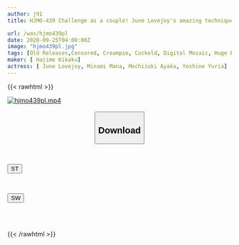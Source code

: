 ```yaml
---
author: j91
title: HJMO-439 Challenge as a couple! June Lovejoy's amazing technique makes her husband cum twice and then his wife gets cuckolded and has raw creampie sex! june lovejoy

url: /was/hjmo439pl
date: 2020-09-25T04:00:00Z
image: "hjmo439pl.jpg"
tags: [Old Releases,Censored, Creampie, Cuckold, Digital Mosaic, Huge Butt, Married Woman, Solowork, White Actress]
maker: [ Hajime Kikaku]
actress: [ June Lovejoy, Minami Mana, Mochizuki Ayaka, Yoshine Yuria]
---
```



{{< rawhtml >}}

<div class="video" data-videoid="8OAGkw3YpruovgA">
    <a href="javascript:;">
        <img src="/was/hjmo439pl/hjmo439pl.jpg" width="WIDTH" height="HEIGHT" alt="hjmo439pl.mp4" loading="lazy">
    </a>
</div>

<script type="text/javascript" src="https://j91.asia/asset/on-demand-st.js"></script>

<br>
  <link rel="stylesheet" href="https://j91.asia/asset/bs5.css">
  
  <center>
  <button class="btn btn-primary" type="button" data-bs-toggle="collapse" data-bs-target=".multi-collapse" aria-expanded="false" aria-controls="multiCollapseExample1 multiCollapseExample2"><h2>Download</h2></button></center>
</p>
<div class="row">
  <div class="col">
    <div class="collapse multi-collapse" id="multiCollapseExample1">
      <div class="card card-body">
	      	      <br>
<div class="buttons">  
<p><a href="https://streamtape.to/v/8OAGkw3YpruovgA" target="_blank"><button class="btn-hover color-3"><i class="fa fa-download"></i> ST</button></a></p></div>
    </div>
  </div>
</div>
  <div class="col">
    <div class="collapse multi-collapse" id="multiCollapseExample2">
      <div class="card card-body">
	      <br>
<div class="buttons">
<p><a href="https://asnwish.com/p0iitgare3iw" target="_blank"><button class="btn-hover color-2"><i class="fa fa-download"></i> SW</button></a></p></div>
<br><br>
      </div>
    </div>
  </div>
</div>

{{< /rawhtml >}}